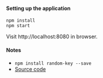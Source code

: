 #### Setting up the application

```
npm install
npm start
```

Visit http://localhost:8080 in browser.

#### Notes

* `npm install random-key --save`
* [Source code](...)
